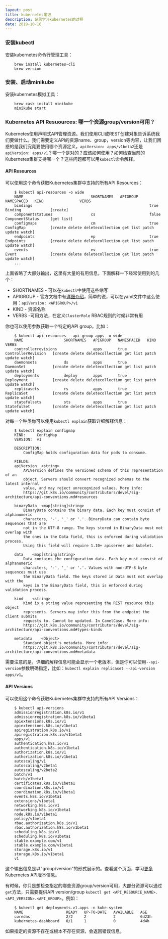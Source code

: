 ```yaml
---
layout: post
title: kubernetes笔记
description: 记录学习kubernetes的过程
date: 2019-10-16
---
```

### 安装kubectl

安装kubernetes命令行管理工具：

```shell
    brew install kubernetes-cli
    brew version
```

### 安装、启动minikube

安装kubernetes模拟工具：

```shell
    brew cask install minikube
    minikube start
```

### Kubernetes API Resuources: 哪一个资源group/version可用？

Kubernetes使用声明式API管理资源。我们使用CLI或REST创建对象告诉系统我们要做什么。我们需要定义API的资源name、group，version等内容，让我们困惑的是我们究竟要使用哪个资源定义，`apiVersion: apps/v1beta2`还是`apiVersion: apps/v1`？哪一个是对的？应该如何使用？如何检查当前的Kubernetes集群支持哪一个？这些问题都可以用`kubectl`命令解释。

#### API Resources

可以使用这个命令获取Kubernetes集群中支持的所有API Resources：

```
    $ kubectl api-resources -o wide
    NAME                              SHORTNAMES   APIGROUP     NAMESPACED   KIND                VERBS
    bindings                                                    true         Binding             [create]
    componentstatuses                 cs                        false        ComponentStatus     [get list]
    configmaps                        cm                        true         ConfigMap           [create delete deletecollection get list patch update watch]
    endpoints                         ep                        true         Endpoints           [create delete deletecollection get list patch update watch]
    events                            ev                        true         Event               [create delete deletecollection get list patch update watch]
    ...
```

上面省略了大部分输出，这里有大量的有用信息，下面解释一下经常使用到的几个：
* SHORTNAMES - 可以在`kubectl`中使用这些缩写
* APIGROUP - 官方文档中有[详细介绍](https://kubernetes.io/docs/reference/using-api/#api-groups)，简单的说，可以在yaml文件中这么使用：`apiVersion: <APIGROUP>/v1`
* KIND - 资源名称
* VERBS -可用方法，在定义`ClusterRole` RBAC规则的时候非常有用

你也可以使用参数获取一个特定的API group，比如：
```
    $ kubectl api-resources --api-group apps -o wide
    NAME                  SHORTNAMES   APIGROUP   NAMESPACED   KIND                 VERBS
    controllerrevisions                apps       true         ControllerRevision   [create delete deletecollection get list patch update watch]
    daemonsets            ds           apps       true         DaemonSet            [create delete deletecollection get list patch update watch]
    deployments           deploy       apps       true         Deployment           [create delete deletecollection get list patch update watch]
    replicasets           rs           apps       true         ReplicaSet           [create delete deletecollection get list patch update watch]
    statefulsets          sts          apps       true         StatefulSet          [create delete deletecollection get list patch update watch]
```

对每一个种类你可以使用`kubectl explain`获取详细解释信息：
```
    $ kubectl explain configmap
    KIND:     ConfigMap
    VERSION:  v1

    DESCRIPTION:
        ConfigMap holds configuration data for pods to consume.

    FIELDS:
    apiVersion	<string>
        APIVersion defines the versioned schema of this representation of an
        object. Servers should convert recognized schemas to the latest internal
        value, and may reject unrecognized values. More info:
        https://git.k8s.io/community/contributors/devel/sig-architecture/api-conventions.md#resources

    binaryData	<map[string]string>
        BinaryData contains the binary data. Each key must consist of alphanumeric
        characters, '-', '_' or '.'. BinaryData can contain byte sequences that are
        not in the UTF-8 range. The keys stored in BinaryData must not overlap with
        the ones in the Data field, this is enforced during validation process.
        Using this field will require 1.10+ apiserver and kubelet.

    data	<map[string]string>
        Data contains the configuration data. Each key must consist of alphanumeric
        characters, '-', '_' or '.'. Values with non-UTF-8 byte sequences must use
        the BinaryData field. The keys stored in Data must not overlap with the
        keys in the BinaryData field, this is enforced during validation process.

    kind	<string>
        Kind is a string value representing the REST resource this object
        represents. Servers may infer this from the endpoint the client submits
        requests to. Cannot be updated. In CamelCase. More info:
        https://git.k8s.io/community/contributors/devel/sig-architecture/api-conventions.md#types-kinds

    metadata	<Object>
        Standard object's metadata. More info:
        https://git.k8s.io/community/contributors/devel/sig-architecture/api-conventions.md#metadata
```

需要注意的是，详细的解释信息可能会显示一个老版本，但是你可以使用`--api-version`参数明确指定，比如：`kubectl explain replicaset --api-version apps/v1`。

#### API Versions

可以使用这个命令获取Kubernetes集群中支持的所有API Versions：

```
    $ kubectl api-versions
    admissionregistration.k8s.io/v1
    admissionregistration.k8s.io/v1beta1
    apiextensions.k8s.io/v1
    apiextensions.k8s.io/v1beta1
    apiregistration.k8s.io/v1
    apiregistration.k8s.io/v1beta1
    apps/v1
    authentication.k8s.io/v1
    authentication.k8s.io/v1beta1
    authorization.k8s.io/v1
    authorization.k8s.io/v1beta1
    autoscaling/v1
    autoscaling/v2beta1
    autoscaling/v2beta2
    batch/v1
    batch/v1beta1
    certificates.k8s.io/v1beta1
    coordination.k8s.io/v1
    coordination.k8s.io/v1beta1
    events.k8s.io/v1beta1
    extensions/v1beta1
    networking.k8s.io/v1
    networking.k8s.io/v1beta1
    node.k8s.io/v1beta1
    policy/v1beta1
    rbac.authorization.k8s.io/v1
    rbac.authorization.k8s.io/v1beta1
    scheduling.k8s.io/v1
    scheduling.k8s.io/v1beta1
    stable.example.com/v1
    stable.example.com/v1beta1
    storage.k8s.io/v1
    storage.k8s.io/v1beta1
    v1
```

这个输出信息是以"group/version"的形式展示的。查看这个页面，学习[更多](https://kubernetes.io/docs/reference/using-api/#api-versioning)Kubernetes API版本信息。

有时候，你只是想检查指定的哪些资源group/version可用，大部分资源可以通过`get`方法，只需要提供API version/group `kubectl get <API_RESOURCE_NAME>.<API_VERSION>.<API_GROUP>`。例如：

```
    $ kubectl get deployments.v1.apps -n kube-system
    NAME                   READY   UP-TO-DATE   AVAILABLE   AGE
    coredns                2/2     2            2           6d23h
    kubernetes-dashboard   0/1     1            0           4d4h
```

如果指定的资源不存在或根本不存在资源，会返回错误信息。